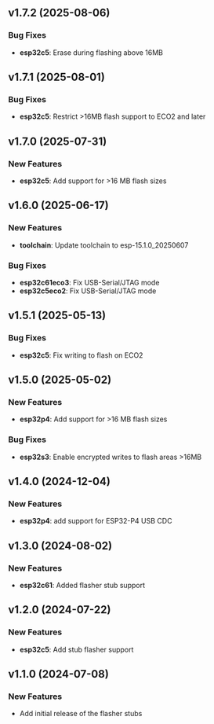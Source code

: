 ## v1.7.2 (2025-08-06)

### Bug Fixes

- **esp32c5**: Erase during flashing above 16MB

## v1.7.1 (2025-08-01)

### Bug Fixes

- **esp32c5**: Restrict >16MB flash support to ECO2 and later

## v1.7.0 (2025-07-31)

### New Features

- **esp32c5**: Add support for >16 MB flash sizes

## v1.6.0 (2025-06-17)

### New Features

- **toolchain**: Update toolchain to esp-15.1.0_20250607

### Bug Fixes

- **esp32c61eco3**: Fix USB-Serial/JTAG mode
- **esp32c5eco2**: Fix USB-Serial/JTAG mode

## v1.5.1 (2025-05-13)

### Bug Fixes

- **esp32c5**: Fix writing to flash on ECO2

## v1.5.0 (2025-05-02)

### New Features

- **esp32p4**: Add support for >16 MB flash sizes

### Bug Fixes

- **esp32s3**: Enable encrypted writes to flash areas >16MB

## v1.4.0 (2024-12-04)

### New Features

- **esp32p4**: add support for ESP32-P4 USB CDC

## v1.3.0 (2024-08-02)

### New Features

- **esp32c61**: Added flasher stub support

## v1.2.0 (2024-07-22)

### New Features

- **esp32c5**: Add stub flasher support

## v1.1.0 (2024-07-08)

### New Features

- Add initial release of the flasher stubs
